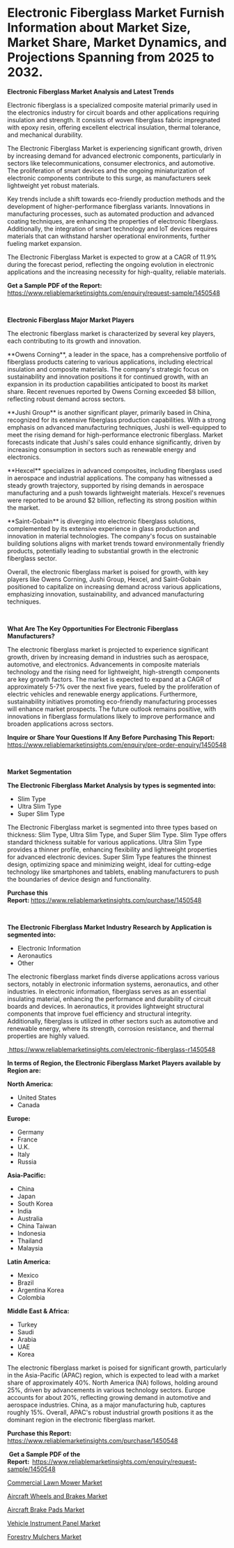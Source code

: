 <p><h1>Electronic Fiberglass Market Furnish Information about Market Size, Market Share, Market Dynamics, and Projections Spanning from 2025 to 2032.</h1></p><p><strong>Electronic Fiberglass Market Analysis and Latest Trends</strong></p>
<p><p>Electronic fiberglass is a specialized composite material primarily used in the electronics industry for circuit boards and other applications requiring insulation and strength. It consists of woven fiberglass fabric impregnated with epoxy resin, offering excellent electrical insulation, thermal tolerance, and mechanical durability. </p><p>The Electronic Fiberglass Market is experiencing significant growth, driven by increasing demand for advanced electronic components, particularly in sectors like telecommunications, consumer electronics, and automotive. The proliferation of smart devices and the ongoing miniaturization of electronic components contribute to this surge, as manufacturers seek lightweight yet robust materials. </p><p>Key trends include a shift towards eco-friendly production methods and the development of higher-performance fiberglass variants. Innovations in manufacturing processes, such as automated production and advanced coating techniques, are enhancing the properties of electronic fiberglass. Additionally, the integration of smart technology and IoT devices requires materials that can withstand harsher operational environments, further fueling market expansion. </p><p>The Electronic Fiberglass Market is expected to grow at a CAGR of 11.9% during the forecast period, reflecting the ongoing evolution in electronic applications and the increasing necessity for high-quality, reliable materials.</p></p>
<p><strong>Get a Sample PDF of the Report:&nbsp;</strong> <a href="https://www.reliablemarketinsights.com/enquiry/request-sample/1450548?utm_campaign=2217&utm_medium=2&utm_source=Github&utm_content=ia&utm_term=02022025&utm_id=electronic-fiberglass">https://www.reliablemarketinsights.com/enquiry/request-sample/1450548</a></p>
<p>&nbsp;</p>
<p><strong>Electronic Fiberglass Major Market Players</strong></p>
<p><p>The electronic fiberglass market is characterized by several key players, each contributing to its growth and innovation. </p><p>**Owens Corning**, a leader in the space, has a comprehensive portfolio of fiberglass products catering to various applications, including electrical insulation and composite materials. The company's strategic focus on sustainability and innovation positions it for continued growth, with an expansion in its production capabilities anticipated to boost its market share. Recent revenues reported by Owens Corning exceeded $8 billion, reflecting robust demand across sectors.</p><p>**Jushi Group** is another significant player, primarily based in China, recognized for its extensive fiberglass production capabilities. With a strong emphasis on advanced manufacturing techniques, Jushi is well-equipped to meet the rising demand for high-performance electronic fiberglass. Market forecasts indicate that Jushi's sales could enhance significantly, driven by increasing consumption in sectors such as renewable energy and electronics.</p><p>**Hexcel** specializes in advanced composites, including fiberglass used in aerospace and industrial applications. The company has witnessed a steady growth trajectory, supported by rising demands in aerospace manufacturing and a push towards lightweight materials. Hexcel's revenues were reported to be around $2 billion, reflecting its strong position within the market.</p><p>**Saint-Gobain** is diverging into electronic fiberglass solutions, complemented by its extensive experience in glass production and innovation in material technologies. The company's focus on sustainable building solutions aligns with market trends toward environmentally friendly products, potentially leading to substantial growth in the electronic fiberglass sector.</p><p>Overall, the electronic fiberglass market is poised for growth, with key players like Owens Corning, Jushi Group, Hexcel, and Saint-Gobain positioned to capitalize on increasing demand across various applications, emphasizing innovation, sustainability, and advanced manufacturing techniques.</p></p>
<p>&nbsp;</p>
<p><strong>What Are The Key Opportunities For Electronic Fiberglass Manufacturers?</strong></p>
<p><p>The electronic fiberglass market is projected to experience significant growth, driven by increasing demand in industries such as aerospace, automotive, and electronics. Advancements in composite materials technology and the rising need for lightweight, high-strength components are key growth factors. The market is expected to expand at a CAGR of approximately 5-7% over the next five years, fueled by the proliferation of electric vehicles and renewable energy applications. Furthermore, sustainability initiatives promoting eco-friendly manufacturing processes will enhance market prospects. The future outlook remains positive, with innovations in fiberglass formulations likely to improve performance and broaden applications across sectors.</p></p>
<p><strong>Inquire or Share Your Questions If Any Before Purchasing This Report:</strong> <a href="https://www.reliablemarketinsights.com/enquiry/pre-order-enquiry/1450548?utm_campaign=2217&utm_medium=2&utm_source=Github&utm_content=ia&utm_term=02022025&utm_id=electronic-fiberglass">https://www.reliablemarketinsights.com/enquiry/pre-order-enquiry/1450548</a></p>
<p>&nbsp;</p>
<p><strong>Market Segmentation</strong></p>
<p><strong>The Electronic Fiberglass Market Analysis by types is segmented into:</strong></p>
<p><ul><li>Slim Type</li><li>Ultra Slim Type</li><li>Super Slim Type</li></ul></p>
<p><p>The Electronic Fiberglass market is segmented into three types based on thickness: Slim Type, Ultra Slim Type, and Super Slim Type. Slim Type offers standard thickness suitable for various applications. Ultra Slim Type provides a thinner profile, enhancing flexibility and lightweight properties for advanced electronic devices. Super Slim Type features the thinnest design, optimizing space and minimizing weight, ideal for cutting-edge technology like smartphones and tablets, enabling manufacturers to push the boundaries of device design and functionality.</p></p>
<p><strong>Purchase this Report:&nbsp;</strong><a href="https://www.reliablemarketinsights.com/purchase/1450548?utm_campaign=2217&utm_medium=2&utm_source=Github&utm_content=ia&utm_term=02022025&utm_id=electronic-fiberglass">https://www.reliablemarketinsights.com/purchase/1450548</a></p>
<p>&nbsp;</p>
<p><strong>The Electronic Fiberglass Market Industry Research by Application is segmented into:</strong></p>
<p><ul><li>Electronic Information</li><li>Aeronautics</li><li>Other</li></ul></p>
<p><p>The electronic fiberglass market finds diverse applications across various sectors, notably in electronic information systems, aeronautics, and other industries. In electronic information, fiberglass serves as an essential insulating material, enhancing the performance and durability of circuit boards and devices. In aeronautics, it provides lightweight structural components that improve fuel efficiency and structural integrity. Additionally, fiberglass is utilized in other sectors such as automotive and renewable energy, where its strength, corrosion resistance, and thermal properties are highly valued.</p></p>
<p><a href="https://www.reliablemarketinsights.com/electronic-fiberglass-r1450548?utm_campaign=2217&utm_medium=2&utm_source=Github&utm_content=ia&utm_term=02022025&utm_id=electronic-fiberglass">&nbsp;https://www.reliablemarketinsights.com/electronic-fiberglass-r1450548</a></p>
<p><strong>In terms of Region, the Electronic Fiberglass Market Players available by Region are:</strong></p>
<p>
    <p> <strong> North America: </strong>
        <ul>
            <li>United States</li>
            <li>Canada</li>
        </ul>
        </p> 
    <p> <strong> Europe: </strong>
        <ul>
            <li>Germany</li>
            <li>France</li>
            <li>U.K.</li>
            <li>Italy</li>
            <li>Russia</li>
        </ul>
        </p> 
    <p> <strong> Asia-Pacific: </strong>
        <ul>
            <li>China</li>
            <li>Japan</li>
            <li>South Korea</li>
            <li>India</li>
            <li>Australia</li>
            <li>China Taiwan</li>
            <li>Indonesia</li>
            <li>Thailand</li>
            <li>Malaysia</li>
        </ul>
        </p> 
    <p> <strong> Latin America: </strong>
        <ul>
            <li>Mexico</li>
            <li>Brazil</li>
            <li>Argentina Korea</li>
            <li>Colombia</li>
        </ul>
        </p> 
    <p> <strong> Middle East & Africa: </strong>
        <ul>
            <li>Turkey</li>
            <li>Saudi</li>
            <li>Arabia</li>
            <li>UAE</li>
            <li>Korea</li>
        </ul>
    </p>
    </p>
<p><p>The electronic fiberglass market is poised for significant growth, particularly in the Asia-Pacific (APAC) region, which is expected to lead with a market share of approximately 40%. North America (NA) follows, holding around 25%, driven by advancements in various technology sectors. Europe accounts for about 20%, reflecting growing demand in automotive and aerospace industries. China, as a major manufacturing hub, captures roughly 15%. Overall, APAC's robust industrial growth positions it as the dominant region in the electronic fiberglass market.</p></p>
<p><strong>Purchase this Report: </strong><a href="https://www.reliablemarketinsights.com/purchase/1450548?utm_campaign=2217&utm_medium=2&utm_source=Github&utm_content=ia&utm_term=02022025&utm_id=electronic-fiberglass">https://www.reliablemarketinsights.com/purchase/1450548</a></p>
<p>&nbsp;<strong>Get a Sample PDF of the Report:&nbsp;&nbsp;</strong><a href="https://www.reliablemarketinsights.com/enquiry/request-sample/1450548?utm_campaign=2217&utm_medium=2&utm_source=Github&utm_content=ia&utm_term=02022025&utm_id=electronic-fiberglass">https://www.reliablemarketinsights.com/enquiry/request-sample/1450548</a></p>
<p><strong></strong></p>
<p><p><a href="https://www.linkedin.com/pulse/commercial-lawn-mower-market-size-global-industry-analysis-5tt7c?utm_campaign=2217&utm_medium=2&utm_source=Github&utm_content=ia&utm_term=02022025&utm_id=electronic-fiberglass">Commercial Lawn Mower Market</a></p><p><a href="https://www.linkedin.com/pulse/discovering-aircraft-wheels-brakesmarkets-types-applications-3x49c?utm_campaign=2217&utm_medium=2&utm_source=Github&utm_content=ia&utm_term=02022025&utm_id=electronic-fiberglass">Aircraft Wheels and Brakes Market</a></p><p><a href="https://www.linkedin.com/pulse/aircraft-brake-pads-market-growth-key-factors-driving-bxwzc?utm_campaign=2217&utm_medium=2&utm_source=Github&utm_content=ia&utm_term=02022025&utm_id=electronic-fiberglass">Aircraft Brake Pads Market</a></p><p><a href="https://www.linkedin.com/pulse/global-vehicle-instrument-panel-market-set-grow-despite-rc5nf?utm_campaign=2217&utm_medium=2&utm_source=Github&utm_content=ia&utm_term=02022025&utm_id=electronic-fiberglass">Vehicle Instrument Panel Market</a></p><p><a href="https://www.linkedin.com/pulse/unlocking-growth-potential-strategic-analysis-forestry-mulchers-zerlc?utm_campaign=2217&utm_medium=2&utm_source=Github&utm_content=ia&utm_term=02022025&utm_id=electronic-fiberglass">Forestry Mulchers Market</a></p></p>